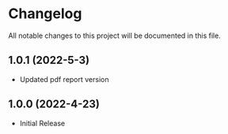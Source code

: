 # Changelog
All notable changes to this project will be documented in this file.

## 1.0.1 (2022-5-3)

* Updated pdf report version

## 1.0.0 (2022-4-23)

* Initial Release